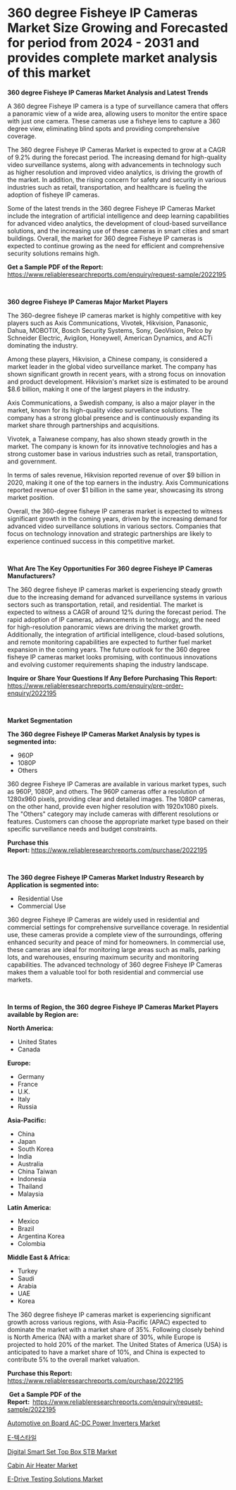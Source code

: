 <p><h1>360 degree Fisheye IP Cameras Market Size Growing and Forecasted for period from 2024 - 2031 and provides complete market analysis of this market</h1></p><p><strong>360 degree Fisheye IP Cameras Market Analysis and Latest Trends</strong></p>
<p><p>A 360 degree Fisheye IP camera is a type of surveillance camera that offers a panoramic view of a wide area, allowing users to monitor the entire space with just one camera. These cameras use a fisheye lens to capture a 360 degree view, eliminating blind spots and providing comprehensive coverage.</p><p>The 360 degree Fisheye IP Cameras Market is expected to grow at a CAGR of 9.2% during the forecast period. The increasing demand for high-quality video surveillance systems, along with advancements in technology such as higher resolution and improved video analytics, is driving the growth of the market. In addition, the rising concern for safety and security in various industries such as retail, transportation, and healthcare is fueling the adoption of fisheye IP cameras.</p><p>Some of the latest trends in the 360 degree Fisheye IP Cameras Market include the integration of artificial intelligence and deep learning capabilities for advanced video analytics, the development of cloud-based surveillance solutions, and the increasing use of these cameras in smart cities and smart buildings. Overall, the market for 360 degree Fisheye IP cameras is expected to continue growing as the need for efficient and comprehensive security solutions remains high.</p></p>
<p><strong>Get a Sample PDF of the Report:&nbsp;</strong> <a href="https://www.reliableresearchreports.com/enquiry/request-sample/2022195">https://www.reliableresearchreports.com/enquiry/request-sample/2022195</a></p>
<p>&nbsp;</p>
<p><strong>360 degree Fisheye IP Cameras Major Market Players</strong></p>
<p><p>The 360-degree fisheye IP cameras market is highly competitive with key players such as Axis Communications, Vivotek, Hikvision, Panasonic, Dahua, MOBOTIX, Bosch Security Systems, Sony, GeoVision, Pelco by Schneider Electric, Avigilon, Honeywell, American Dynamics, and ACTi dominating the industry. </p><p>Among these players, Hikvision, a Chinese company, is considered a market leader in the global video surveillance market. The company has shown significant growth in recent years, with a strong focus on innovation and product development. Hikvision's market size is estimated to be around $8.6 billion, making it one of the largest players in the industry.</p><p>Axis Communications, a Swedish company, is also a major player in the market, known for its high-quality video surveillance solutions. The company has a strong global presence and is continuously expanding its market share through partnerships and acquisitions. </p><p>Vivotek, a Taiwanese company, has also shown steady growth in the market. The company is known for its innovative technologies and has a strong customer base in various industries such as retail, transportation, and government.</p><p>In terms of sales revenue, Hikvision reported revenue of over $9 billion in 2020, making it one of the top earners in the industry. Axis Communications reported revenue of over $1 billion in the same year, showcasing its strong market position.</p><p>Overall, the 360-degree fisheye IP cameras market is expected to witness significant growth in the coming years, driven by the increasing demand for advanced video surveillance solutions in various sectors. Companies that focus on technology innovation and strategic partnerships are likely to experience continued success in this competitive market.</p></p>
<p>&nbsp;</p>
<p><strong>What Are The Key Opportunities For 360 degree Fisheye IP Cameras Manufacturers?</strong></p>
<p><p>The 360 degree fisheye IP cameras market is experiencing steady growth due to the increasing demand for advanced surveillance systems in various sectors such as transportation, retail, and residential. The market is expected to witness a CAGR of around 12% during the forecast period. The rapid adoption of IP cameras, advancements in technology, and the need for high-resolution panoramic views are driving the market growth. Additionally, the integration of artificial intelligence, cloud-based solutions, and remote monitoring capabilities are expected to further fuel market expansion in the coming years. The future outlook for the 360 degree fisheye IP cameras market looks promising, with continuous innovations and evolving customer requirements shaping the industry landscape.</p></p>
<p><strong>Inquire or Share Your Questions If Any Before Purchasing This Report:</strong> <a href="https://www.reliableresearchreports.com/enquiry/pre-order-enquiry/2022195">https://www.reliableresearchreports.com/enquiry/pre-order-enquiry/2022195</a></p>
<p>&nbsp;</p>
<p><strong>Market Segmentation</strong></p>
<p><strong>The 360 degree Fisheye IP Cameras Market Analysis by types is segmented into:</strong></p>
<p><ul><li>960P</li><li>1080P</li><li>Others</li></ul></p>
<p><p>360 degree Fisheye IP Cameras are available in various market types, such as 960P, 1080P, and others. The 960P cameras offer a resolution of 1280x960 pixels, providing clear and detailed images. The 1080P cameras, on the other hand, provide even higher resolution with 1920x1080 pixels. The "Others" category may include cameras with different resolutions or features. Customers can choose the appropriate market type based on their specific surveillance needs and budget constraints.</p></p>
<p><strong>Purchase this Report:&nbsp;</strong><a href="https://www.reliableresearchreports.com/purchase/2022195">https://www.reliableresearchreports.com/purchase/2022195</a></p>
<p>&nbsp;</p>
<p><strong>The 360 degree Fisheye IP Cameras Market Industry Research by Application is segmented into:</strong></p>
<p><ul><li>Residential Use</li><li>Commercial Use</li></ul></p>
<p><p>360 degree Fisheye IP Cameras are widely used in residential and commercial settings for comprehensive surveillance coverage. In residential use, these cameras provide a complete view of the surroundings, offering enhanced security and peace of mind for homeowners. In commercial use, these cameras are ideal for monitoring large areas such as malls, parking lots, and warehouses, ensuring maximum security and monitoring capabilities. The advanced technology of 360 degree Fisheye IP Cameras makes them a valuable tool for both residential and commercial use markets.</p></p>
<p>&nbsp;</p>
<p><strong>In terms of Region, the 360 degree Fisheye IP Cameras Market Players available by Region are:</strong></p>
<p>
    <p> <strong> North America: </strong>
        <ul>
            <li>United States</li>
            <li>Canada</li>
        </ul>
        </p> 
    <p> <strong> Europe: </strong>
        <ul>
            <li>Germany</li>
            <li>France</li>
            <li>U.K.</li>
            <li>Italy</li>
            <li>Russia</li>
        </ul>
        </p> 
    <p> <strong> Asia-Pacific: </strong>
        <ul>
            <li>China</li>
            <li>Japan</li>
            <li>South Korea</li>
            <li>India</li>
            <li>Australia</li>
            <li>China Taiwan</li>
            <li>Indonesia</li>
            <li>Thailand</li>
            <li>Malaysia</li>
        </ul>
        </p> 
    <p> <strong> Latin America: </strong>
        <ul>
            <li>Mexico</li>
            <li>Brazil</li>
            <li>Argentina Korea</li>
            <li>Colombia</li>
        </ul>
        </p> 
    <p> <strong> Middle East & Africa: </strong>
        <ul>
            <li>Turkey</li>
            <li>Saudi</li>
            <li>Arabia</li>
            <li>UAE</li>
            <li>Korea</li>
        </ul>
    </p>
    </p>
<p><p>The 360 degree fisheye IP cameras market is experiencing significant growth across various regions, with Asia-Pacific (APAC) expected to dominate the market with a market share of 35%. Following closely behind is North America (NA) with a market share of 30%, while Europe is projected to hold 20% of the market. The United States of America (USA) is anticipated to have a market share of 10%, and China is expected to contribute 5% to the overall market valuation.</p></p>
<p><strong>Purchase this Report: </strong><a href="https://www.reliableresearchreports.com/purchase/2022195">https://www.reliableresearchreports.com/purchase/2022195</a></p>
<p>&nbsp;<strong>Get a Sample PDF of the Report:&nbsp;&nbsp;</strong><a href="https://www.reliableresearchreports.com/enquiry/request-sample/2022195">https://www.reliableresearchreports.com/enquiry/request-sample/2022195</a></p>
<p><strong></strong></p>
<p><p><a href="https://eight-handstand-8fb.notion.site/Automotive-on-Board-AC-DC-Power-Inverters-Market-Size-Market-Trends-and-Growth-Outlook-forecasted--d1f12ce8195d454980972c7ad371e1e6">Automotive on Board AC-DC Power Inverters Market</a></p><p><a href="https://medium.com/@xjtlqecrb1838/2024%EB%85%84%EB%B6%80%ED%84%B0-2031%EB%85%84%EA%B9%8C%EC%A7%80%EC%9D%98-%EA%B8%B0%EA%B0%84%EC%97%90-%EB%8C%80%ED%95%9C-%EC%A0%84%EC%9E%90-%ED%85%8D%EC%8A%A4%ED%83%80%EC%9D%BC-%EC%8B%9C%EC%9E%A5-%EB%B6%84%EC%84%9D-%EB%B0%8F-%EA%B7%9C%EB%AA%A8-%EC%98%88%EC%B8%A1-942f638552a6">E-텍스타일</a></p><p><a href="https://github.com/peachesmcdowel1/Market-Research-Report-List-1/blob/main/digital-smart-set-top-box-stb-market.md">Digital Smart Set Top Box STB Market</a></p><p><a href="https://simplistic-meeting-7ee.notion.site/Insights-into-Cabin-Air-Heater-Market-Size-Analysing-Market-Share-Trends-and-Growth-from-2024-to--78cde48a8ee640d08a2f8142cd3dae44">Cabin Air Heater Market</a></p><p><a href="https://view.publitas.com/reportprime-1/e-drive-testing-solutions-market-size-furnishes-valuable-information-encompassing-market-share-market-trends-and-projections-spanning-from-2024-to-2031/">E-Drive Testing Solutions Market</a></p></p>